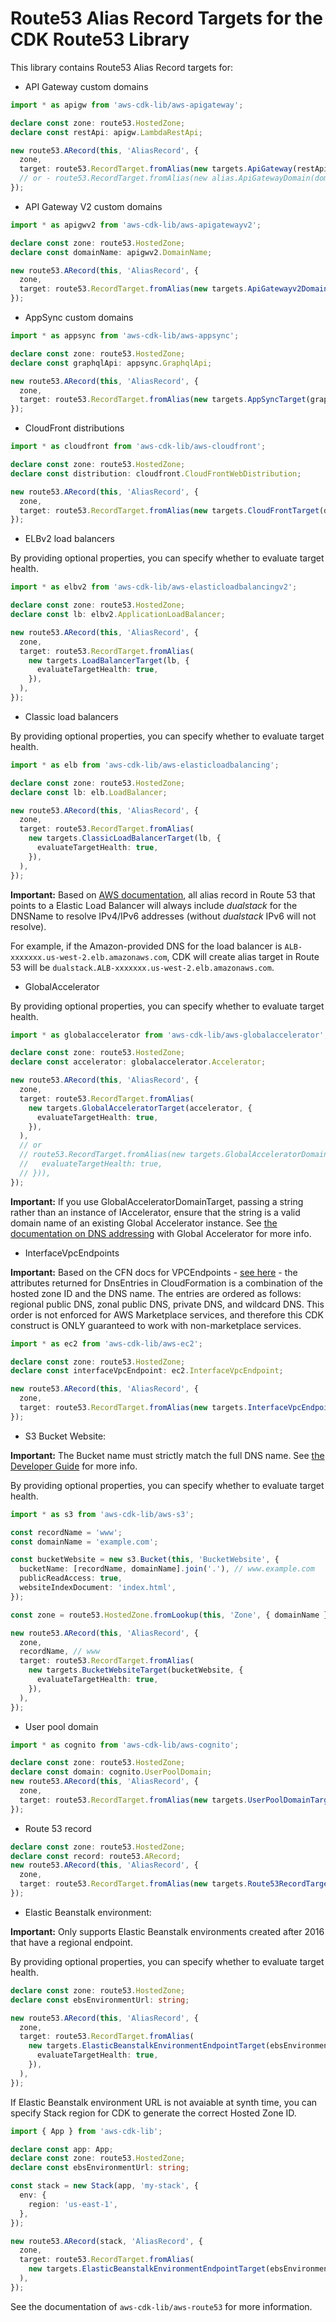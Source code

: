 # Route53 Alias Record Targets for the CDK Route53 Library

This library contains Route53 Alias Record targets for:

- API Gateway custom domains

```ts
import * as apigw from 'aws-cdk-lib/aws-apigateway';

declare const zone: route53.HostedZone;
declare const restApi: apigw.LambdaRestApi;

new route53.ARecord(this, 'AliasRecord', {
  zone,
  target: route53.RecordTarget.fromAlias(new targets.ApiGateway(restApi)),
  // or - route53.RecordTarget.fromAlias(new alias.ApiGatewayDomain(domainName)),
});
```

- API Gateway V2 custom domains

```ts
import * as apigwv2 from 'aws-cdk-lib/aws-apigatewayv2';

declare const zone: route53.HostedZone;
declare const domainName: apigwv2.DomainName;

new route53.ARecord(this, 'AliasRecord', {
  zone,
  target: route53.RecordTarget.fromAlias(new targets.ApiGatewayv2DomainProperties(domainName.regionalDomainName, domainName.regionalHostedZoneId)),
});
```

- AppSync custom domains

```ts
import * as appsync from 'aws-cdk-lib/aws-appsync';

declare const zone: route53.HostedZone;
declare const graphqlApi: appsync.GraphqlApi;

new route53.ARecord(this, 'AliasRecord', {
  zone,
  target: route53.RecordTarget.fromAlias(new targets.AppSyncTarget(graphqlApi)),
});
```

- CloudFront distributions

```ts
import * as cloudfront from 'aws-cdk-lib/aws-cloudfront';

declare const zone: route53.HostedZone;
declare const distribution: cloudfront.CloudFrontWebDistribution;

new route53.ARecord(this, 'AliasRecord', {
  zone,
  target: route53.RecordTarget.fromAlias(new targets.CloudFrontTarget(distribution)),
});
```

- ELBv2 load balancers

By providing optional properties, you can specify whether to evaluate target health.

```ts
import * as elbv2 from 'aws-cdk-lib/aws-elasticloadbalancingv2';

declare const zone: route53.HostedZone;
declare const lb: elbv2.ApplicationLoadBalancer;

new route53.ARecord(this, 'AliasRecord', {
  zone,
  target: route53.RecordTarget.fromAlias(
    new targets.LoadBalancerTarget(lb, {
      evaluateTargetHealth: true,
    }),
  ),
});
```

- Classic load balancers

By providing optional properties, you can specify whether to evaluate target health.

```ts
import * as elb from 'aws-cdk-lib/aws-elasticloadbalancing';

declare const zone: route53.HostedZone;
declare const lb: elb.LoadBalancer;

new route53.ARecord(this, 'AliasRecord', {
  zone,
  target: route53.RecordTarget.fromAlias(
    new targets.ClassicLoadBalancerTarget(lb, {
      evaluateTargetHealth: true,
    }),
  ),
});
```

**Important:** Based on [AWS documentation](https://aws.amazon.com/de/premiumsupport/knowledge-center/alias-resource-record-set-route53-cli/), all alias record in Route 53 that points to a Elastic Load Balancer will always include _dualstack_ for the DNSName to resolve IPv4/IPv6 addresses (without _dualstack_ IPv6 will not resolve).

For example, if the Amazon-provided DNS for the load balancer is `ALB-xxxxxxx.us-west-2.elb.amazonaws.com`, CDK will create alias target in Route 53 will be `dualstack.ALB-xxxxxxx.us-west-2.elb.amazonaws.com`.

- GlobalAccelerator

By providing optional properties, you can specify whether to evaluate target health.

```ts
import * as globalaccelerator from 'aws-cdk-lib/aws-globalaccelerator';

declare const zone: route53.HostedZone;
declare const accelerator: globalaccelerator.Accelerator;

new route53.ARecord(this, 'AliasRecord', {
  zone,
  target: route53.RecordTarget.fromAlias(
    new targets.GlobalAcceleratorTarget(accelerator, {
      evaluateTargetHealth: true,
    }),
  ),
  // or
  // route53.RecordTarget.fromAlias(new targets.GlobalAcceleratorDomainTarget('xyz.awsglobalaccelerator.com',{
  //   evaluateTargetHealth: true,
  // })),
});
```

**Important:** If you use GlobalAcceleratorDomainTarget, passing a string rather than an instance of IAccelerator, ensure that the string is a valid domain name of an existing Global Accelerator instance.
See [the documentation on DNS addressing](https://docs.aws.amazon.com/global-accelerator/latest/dg/dns-addressing-custom-domains.dns-addressing.html) with Global Accelerator for more info.

- InterfaceVpcEndpoints

**Important:** Based on the CFN docs for VPCEndpoints - [see here](https://docs.aws.amazon.com/AWSCloudFormation/latest/UserGuide/aws-resource-ec2-vpcendpoint.html#aws-resource-ec2-vpcendpoint-return-values) - the attributes returned for DnsEntries in CloudFormation is a combination of the hosted zone ID and the DNS name. The entries are ordered as follows: regional public DNS, zonal public DNS, private DNS, and wildcard DNS. This order is not enforced for AWS Marketplace services, and therefore this CDK construct is ONLY guaranteed to work with non-marketplace services.

```ts
import * as ec2 from 'aws-cdk-lib/aws-ec2';

declare const zone: route53.HostedZone;
declare const interfaceVpcEndpoint: ec2.InterfaceVpcEndpoint;

new route53.ARecord(this, 'AliasRecord', {
  zone,
  target: route53.RecordTarget.fromAlias(new targets.InterfaceVpcEndpointTarget(interfaceVpcEndpoint)),
});
```

- S3 Bucket Website:

**Important:** The Bucket name must strictly match the full DNS name.
See [the Developer Guide](https://docs.aws.amazon.com/Route53/latest/DeveloperGuide/getting-started.html) for more info.

By providing optional properties, you can specify whether to evaluate target health.

```ts
import * as s3 from 'aws-cdk-lib/aws-s3';

const recordName = 'www';
const domainName = 'example.com';

const bucketWebsite = new s3.Bucket(this, 'BucketWebsite', {
  bucketName: [recordName, domainName].join('.'), // www.example.com
  publicReadAccess: true,
  websiteIndexDocument: 'index.html',
});

const zone = route53.HostedZone.fromLookup(this, 'Zone', { domainName }); // example.com

new route53.ARecord(this, 'AliasRecord', {
  zone,
  recordName, // www
  target: route53.RecordTarget.fromAlias(
    new targets.BucketWebsiteTarget(bucketWebsite, {
      evaluateTargetHealth: true,
    }),
  ),
});
```

- User pool domain

```ts
import * as cognito from 'aws-cdk-lib/aws-cognito';

declare const zone: route53.HostedZone;
declare const domain: cognito.UserPoolDomain;
new route53.ARecord(this, 'AliasRecord', {
  zone,
  target: route53.RecordTarget.fromAlias(new targets.UserPoolDomainTarget(domain)),
});
```

- Route 53 record

```ts
declare const zone: route53.HostedZone;
declare const record: route53.ARecord;
new route53.ARecord(this, 'AliasRecord', {
  zone,
  target: route53.RecordTarget.fromAlias(new targets.Route53RecordTarget(record)),
});
```

- Elastic Beanstalk environment:

**Important:** Only supports Elastic Beanstalk environments created after 2016 that have a regional endpoint.

By providing optional properties, you can specify whether to evaluate target health.

```ts
declare const zone: route53.HostedZone;
declare const ebsEnvironmentUrl: string;

new route53.ARecord(this, 'AliasRecord', {
  zone,
  target: route53.RecordTarget.fromAlias(
    new targets.ElasticBeanstalkEnvironmentEndpointTarget(ebsEnvironmentUrl, {
      evaluateTargetHealth: true,
    }),
  ),
});
```

If Elastic Beanstalk environment URL is not avaiable at synth time, you can specify Stack region for CDK to generate the correct Hosted Zone ID.

```ts
import { App } from 'aws-cdk-lib';

declare const app: App;
declare const zone: route53.HostedZone;
declare const ebsEnvironmentUrl: string;

const stack = new Stack(app, 'my-stack', {
  env: {
    region: 'us-east-1',
  },
});

new route53.ARecord(stack, 'AliasRecord', {
  zone,
  target: route53.RecordTarget.fromAlias(
    new targets.ElasticBeanstalkEnvironmentEndpointTarget(ebsEnvironmentUrl),
  ),
});
```

See the documentation of `aws-cdk-lib/aws-route53` for more information.
